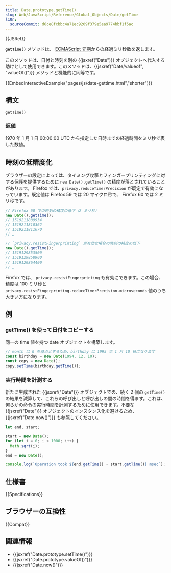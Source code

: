 ```yaml
---
title: Date.prototype.getTime()
slug: Web/JavaScript/Reference/Global_Objects/Date/getTime
l10n:
  sourceCommit: d6ce8fcbbc4a71ec9209f379e5ea9774bbf1f5ac
---
```


{{JSRef}}

**`getTime()`** メソッドは、 [ECMAScript 元期](/ja/docs/Web/JavaScript/Reference/Global_Objects/Date#ecmascript_元期_とタイムスタンプ)からの経過ミリ秒数を返します。

このメソッドは、日付と時刻を別の {{jsxref("Date")}} オブジェクトへ代入する助けとして使用できます。このメソッドは、{{jsxref("Date/valueof", "valueOf()")}} メソッドと機能的に同等です。

{{EmbedInteractiveExample("pages/js/date-gettime.html","shorter")}}

## 構文

```js-nolint
getTime()
```

### 返値

1970 年 1 月 1 日 00:00:00 UTC から指定した日時までの経過時間をミリ秒で表した数値。

## 時刻の低精度化

ブラウザーの設定によっては、タイミング攻撃とフィンガープリンティングに対する保護を提供するために `new Date().getTime()` の精度が落とされていることがあります。 Firefox では、`privacy.reduceTimerPrecision` が既定で有効になっています。既定値は Firefox 59 では 20 マイクロ秒で、 Firefox 60 では 2 ミリ秒です。

```js
// Firefox 60 での時刻の精度の低下（2 ミリ秒）
new Date().getTime();
// 1519211809934
// 1519211810362
// 1519211811670
// …

// `privacy.resistFingerprinting` が有効な場合の時刻の精度の低下
new Date().getTime();
// 1519129853500
// 1519129858900
// 1519129864400
// …
```

Firefox では、 `privacy.resistFingerprinting` も有効にできます。この場合、精度は 100 ミリ秒と `privacy.resistFingerprinting.reduceTimerPrecision.microseconds` 値のうち大きい方になります。

## 例

### getTime() を使って日付をコピーする

同一の time 値を持つ date オブジェクトを構築します。

```js
// month は 0 を基点とするため、birthday は 1995 年 1 月 10 日になります
const birthday = new Date(1994, 12, 10);
const copy = new Date();
copy.setTime(birthday.getTime());
```

### 実行時間を計測する

新たに生成された {{jsxref("Date")}} オブジェクトでの、続く 2 個の `getTime()` の結果を減算して、これらの呼び出しと呼び出しの間の時間を得ます。これは、何らかの命令の実行時間を計測するために使用できます。不要な {{jsxref("Date")}} オブジェクトのインスタンス化を避けるため、{{jsxref("Date.now()")}} も参照してください。

```js
let end, start;

start = new Date();
for (let i = 0; i < 1000; i++) {
  Math.sqrt(i);
}
end = new Date();

console.log(`Operation took ${end.getTime() - start.getTime()} msec`);
```

## 仕様書

{{Specifications}}

## ブラウザーの互換性

{{Compat}}

## 関連情報

- {{jsxref("Date.prototype.setTime()")}}
- {{jsxref("Date.prototype.valueOf()")}}
- {{jsxref("Date.now()")}}
